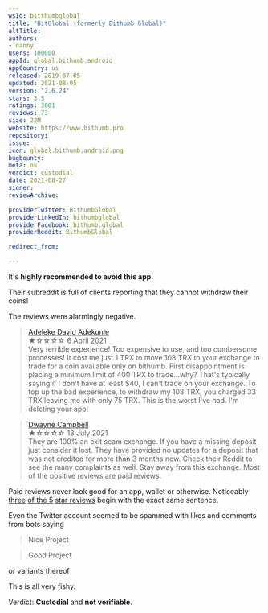 ```yaml
---
wsId: bitthumbglobal
title: "BitGlobal (formerly Bithumb Global)"
altTitle: 
authors:
- danny
users: 100000
appId: global.bithumb.android
appCountry: us
released: 2019-07-05
updated: 2021-08-05
version: "2.6.24"
stars: 3.5
ratings: 3081
reviews: 73
size: 22M
website: https://www.bithumb.pro
repository: 
issue: 
icon: global.bithumb.android.png
bugbounty: 
meta: ok
verdict: custodial
date: 2021-08-27
signer: 
reviewArchive:

providerTwitter: BithumbGlobal
providerLinkedIn: bithumbglobal
providerFacebook: bithumb.global
providerReddit: BithumbGlobal

redirect_from:

---
```


It's **highly recommended to avoid this app.**

Their subreddit is full of clients reporting that they cannot withdraw their coins!

The reviews were alarmingly negative.

> [Adeleke David Adekunle](https://play.google.com/store/apps/details?id=global.bithumb.android&reviewId=gp%3AAOqpTOGuWu7H2yyJLspHfeSFkEZWFNBVAsVOrYqVHQF5-0rmz_g5TZhRfxBnIkBkm57gij9fvWufgQcmDSs-mMc) <br>
★☆☆☆☆ 6 April 2021<br>
Very terrible experience! Too expensive to use, and too cumbersome processes! It cost me just 1 TRX to move 108 TRX to your exchange to trade for a coin available only on bithumb. First disappointment is placing a minimum limit of 400 TRX to trade...why? That's typically saying if I don't have at least $40, I can't trade on your exchange. To top up the bad experience, to withdraw my 108 TRX, you charged 33 TRX leaving me with only 75 TRX. This is the worst I've had. I'm deleting your app!

> [Dwayne Campbell](https://play.google.com/store/apps/details?id=global.bithumb.android&reviewId=gp%3AAOqpTOEu33xs0FIH1GZtKsP9n9SyD9vzp71lQEe3REOV2evvph6a1patw028nMjMGwzJFx5wrrEis9N8VdmVGRM) <br>
★☆☆☆☆ 13 July 2021<br>
They are 100% an exit scam exchange. If you have a missing deposit just consider it lost. They have provided no updates for a deposit that was not credited for more than 3 months now. Check their Reddit to see the many complaints as well. Stay away from this exchange. Most of the positive reviews are paid reviews.

Paid reviews never look good for an app, wallet or otherwise. Noticeably [three](https://play.google.com/store/apps/details?id=global.bithumb.android&reviewId=gp%3AAOqpTOHzCHh74v1eb76-0dVFufqobFVXZ_Pl3MMKUlB0mTGXFHfVpPW2tz77ntXQO_QWFxEld5p9GKzt6C1GWwM) [of the 5](https://play.google.com/store/apps/details?id=global.bithumb.android&reviewId=gp%3AAOqpTOGCzyeQ7qLsq06O2Wtm97yF0sOiZlTNjdqAJQyx4EqpKLSGRxNBbVW_fUeXnN77rPU69T1xylTjIO4907U) [star reviews](https://play.google.com/store/apps/details?id=global.bithumb.android&reviewId=gp%3AAOqpTOGvBL4DOdkuGZRyFdkYEoLnToojf0aWKzPTpI76BOa3DchUoeK10s2KTwV8YopGWht5v4lS7pgd_w4POQw) begin with the exact same sentence.

Even the Twitter account seemed to be spammed with likes and comments from bots saying

> Nice Project

> Good Project

or variants thereof


This is all very fishy.

Verdict: **Custodial** and **not verifiable**.
